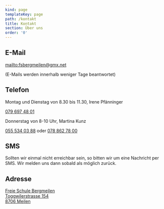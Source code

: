```yaml
---
kind: page
templateKey: page
path: /kontakt
title: Kontakt
section: Über uns
order: '0'
---
```

## E-Mail

<mailto:fsbergmeilen@gmx.net>

(E-Mails werden innerhalb weniger Tage beantwortet)

## Telefon

Montag und Dienstag von 8.30 bis 11.30, Irene Pfänninger

<a href="tel:079 697 48 01">079 697 48 01</a> 


Donnerstag von 8-10 Uhr, Martina Kunz

<a href="tel:055 534 03 88">055 534 03 88</a> oder 
<a href="tel:078 862 78 00">078 862 78 00</a>

## SMS

Sollten wir einmal nicht erreichbar sein, so bitten wir um eine Nachricht per SMS. Wir melden uns dann sobald als möglich zurück.

## Adresse

[
Freie Schule Bergmeilen \
Toggwilerstrasse 154 \
8706 Meilen
](https://goo.gl/maps/8ESxFM69JWQ2)
